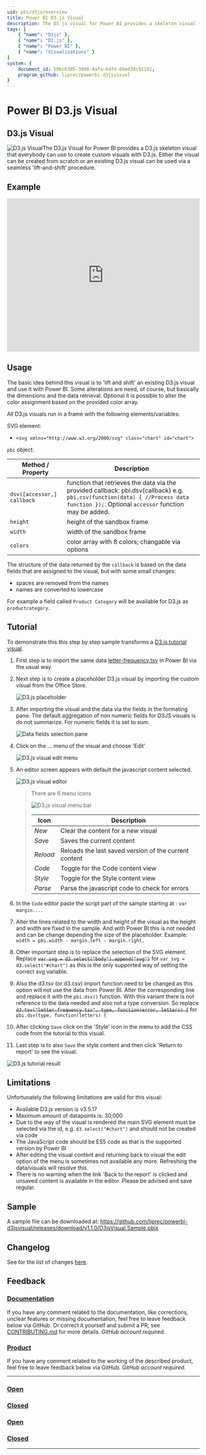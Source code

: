 ```yaml
---
uid: pbi/d3js/overview
title: Power BI D3.js Visual
description: The D3.js visual for Power BI provides a skeleton visual that everybody can use to create custom visuals with D3.js from scratch or lift and shift method.
tags: [
    { "name": "D3js" },
    { "name": "D3.js" },
    { "name": "Power BI" },
    { "name": "Visualizations" }
]
system: {
    document_id: 59bc6305-3908-4afa-bdfd-66ed39c91192,
    program_github: liprec/powerbi-d3jsvisual
}
---
```

# Power BI D3.js Visual

## D3.js Visual

![D3.js Visual](images/D3js.png)The D3.js Visual for Power BI provides a D3.js skeleton visual that everybody can use to create custom visuals with D3.js. Either the visual can be created from scratch or an existing D3.js visual can be used via a seamless 'lift-and-shift' procedure.

## Example

<iframe width="100%" height="400" src="https://app.powerbi.com/view?r=eyJrIjoiYzdjMGQ5NjEtYTUyNS00OWNlLWEwNmMtZDQ2NzVkMTg2N2VmIiwidCI6IjE4NzYxNWY1LWFiYmItNDlhZC1iYjhmLTI1MzM2ZmYxZTk3ZSIsImMiOjh9" frameborder="0" style="" onload="let f=document.getElementById('_content');this.height=f.offsetWidth/8*6;" allowFullScreen="true"></iframe>

## Usage

The basic idea behind this visual is to 'lift and shift' an existing D3.js visual and use it with Power BI. Some alterations are need, of course, but basically the dimensions and the data retrieval. Optional it is possible to alter the color assignment based on the provided color array.

All D3.js visuals run in a frame with the following elements/variables:

SVG element:

- `<svg xmlns="http://www.w3.org/2000/svg" class="chart" id="chart">`

`pbi` object:

| Method / Property | Description |
|-------------------|-------------|
| `dsv([accessor,] callback` | function that retrieves the data via the provided callback: pbi.dsv(callback) e.g. `pbi.csv(function(data) { //Process data function });`. Optional `accessor` function may be added. |
| `height` | height of the sandbox frame |
| `width`  | width of the sandbox frame |
| `colors` | color array with 8 colors; changable via options |

The structure of the data returned by the `callback` is based on the data fields that are assigned to the visual, but with some small changes:

- spaces are removed from the names
- names are converted to lowercase

For example a field called `Product Category` will be available for D3.js as `productcategory`.

## Tutorial

To demonstrate this this step by step sample transforms a [D3.js tutorial visual](https://bl.ocks.org/mbostock/3310560).

1. First step is to import the same data [letter-frequency.tsv](https://bl.ocks.org/mbostock/3310560#letter-frequency.tsv) in Power BI via the usual way.

2. Next step is to create a placeholder D3.js visual by importing the custom visual from the Office Store.

    ![D3.js placeholder](images/D3-Placeholder.png)

3. After importing the visual and the data via the fields in the formating pane. The default aggregation of non numeric fields for D3JS visuals is do not summarize. For numeric fields it is set to sum.

    ![Data fields selection pane](images/D3-FieldAssignments.png)

4. Click on the ... menu of the visual and choose 'Edit'

    ![D3.js visual edit menu](images/D3-Editmenu.png)

5. An editor screen appears with default the javascript content selected.

    ![D3.js visual editor](images/D3-Editor.png)

    > There are 6 menu icons
    >
    > ![D3.js visual menu bar](images/D3-MenuBar.png)
    >
    > | Icon  | Description |
    > |-------|-------------|
    > | *New* | Clear the content for a new visual |
    > | *Save* | Saves the current content |
    > | *Reload* | Reloads the last saved version of the current content |
    > | *Code* | Toggle for the Code content view |
    > | *Style* | Toggle for the Style content view |
    > | *Parse* | Parse the javascript code to check for errors |

6. In the `Code` editor paste the script part of the sample starting at : `var margin...`.

7. Alter the lines related to the width and height of the visual as the height and width are fixed in the sample. And with Power BI this is not needed and can be change depending the size of the placeholder.
    Example: `width = pbi.width - margin.left - margin.right,`

8. Other important step is to replace the selection of the SVG element. Replace ~~`var svg = d3.select("body").append("svg")`~~ for `var svg = d3.select("#chart")` as this is the only supported way of setting the correct svg variable.

9. Also the d3.tsv (or d3.csv) import function need to be changed as this option will not use the data from Power BI. Alter the corresponding line and replace it with the `pbi.dsv()` function. With this variant there is not reference to the data needed and also not a type conversion. So replace ~~`d3.tsv("letter-frequency.tsv", type, function(error, letters) {`~~ for `pbi.dsv(type, function(letters) {`

10. After clicking `Save` click on the 'Style' icon in the menu to add the CSS code from the tutorial to this visual.

11. Last step is to also `Save` the style content and then click 'Return to report' to see the visual.

![D3.js tutorial result](images/D3-TutorialVisual.png)

## Limitations

Unfortunately the following limitations are valid for this visual:

- Available D3.js version is v3.5.17
- Maximum amount of datapoints is: 30,000
- Due to the way of the visual is rendered the main SVG element must be selected via the id, e.g. `d3.select("#chart")` and should not be created via code
- The JavaScript code should be ES5 code as that is the supported version by Power BI
- After editing the visual content and returning back to visual the edit option of the menu is sometimes not available any more. Refreshing the data/visuals will resolve this.
- There is no warning when the link 'Back to the report' is clicked and unsaved content is available in the editor. Please be advised and save regular.

## Sample

A sample file can be downloaded at: https://github.com/liprec/powerbi-d3jsvisual/releases/download/v1.1.0/D3jsVisual.Sample.pbix

## Changelog

See for the list of changes [here](xref:pbi/d3js/changelog).

## Feedback

### [**Documentation**](#tab/docs)

If you have any comment related to the documentation, like corrections, unclear features or missing documentation, feel free to leave feedback below via GitHub. Or correct it yourself and submit a PR; see [CONTRIBUTING.md](https://github.com/liprec/azurebi-docs/blob/master/.github/CONTRIBUTING.md) for more details.
*GitHub account required.*

### [**Product**](#tab/product)

If you have any comment related to the working of the described product, feel free to leave feedback below via GitHub.
*GitHub account required.*

***

### [**Open**](#tab/docs-open/docs)

### [**Closed**](#tab/docs-closed/docs)

### [**Open**](#tab/product-open/product)

### [**Closed**](#tab/product-closed/product)

***
